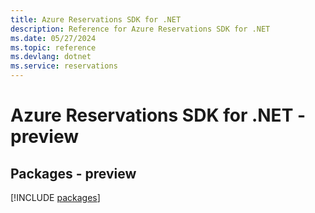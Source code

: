 ```yaml
---
title: Azure Reservations SDK for .NET
description: Reference for Azure Reservations SDK for .NET
ms.date: 05/27/2024
ms.topic: reference
ms.devlang: dotnet
ms.service: reservations
---
```

# Azure Reservations SDK for .NET - preview
## Packages - preview
[!INCLUDE [packages](reservations-index.md)]